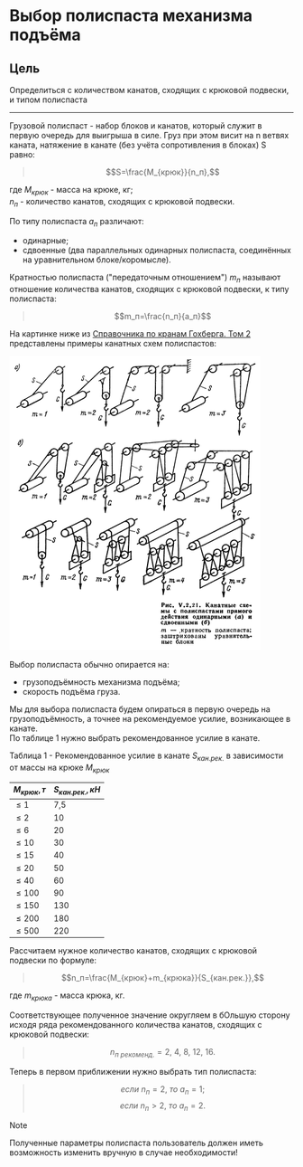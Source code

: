 # Выбор полиспаста механизма подъёма

## Цель
Определиться с количеством канатов, сходящих с крюковой подвески, и типом полиспаста
___

Грузовой полиспаст - набор блоков и канатов, который служит в первую очередь для выигрыша в силе.
Груз при этом висит на n ветвях каната, натяжение в канате (без учёта сопротивления в блоках) S равно:
> $$S=\frac{M_{крюк}}{n_п},$$

где $M_{крюк}$ - масса на крюке, кг;  
$n_п$ - количество канатов, сходящих с крюковой подвески.

По типу полиспаста $a_п$ различают:

* одинарные;
* сдвоенные (два параллельных одинарных полиспаста, соединённых на уравнительном блоке/коромысле).

Кратностью полиспаста ("передаточным отношением") $m_п$ называют отношение количества канатов, сходящих с крюковой подвески, к типу полиспаста:
>$$m_п=\frac{n_п}{a_п}$$

На картинке ниже из [Cправочника по кранам Гохберга. Том 2](/references/Gokhberg.%20A%20guide%20to%20cranes.Volume%202..djvu) представлены примеры канатных схем полиспастов:

![Изображение](/docs/examples_hoisting_tackles.png)

Выбор полиспаста обычно опирается на:

* грузоподъёмность механизма подъёма;
* скорость подъёма груза.

Мы для выбора полиспаста будем опираться в первую очередь на грузоподъёмность, а точнее на рекомендуемое усилие, возникающее в канате.  
По таблице 1 нужно выбрать рекомендованное усилие в канате.

Таблица 1 - Рекомендованное усилие в канате $S_{кан.рек.}$ в зависимости от массы на крюке $M_{крюк}$

| $M_{крюк}, т$  | $S_{кан.рек.}, кН$ |
|---------------|-----------|
| $\leq1$ | 7,5 |
| $\leq2$ | 10 |
| $\leq6$ | 20 |
| $\leq10$ | 30 |
| $\leq15$ | 40 |
| $\leq20$ | 50 |
| $\leq40$ | 60 |
| $\leq100$ | 90 |
| $\leq150$ | 130 |
| $\leq200$ | 180 |
| $\leq500$ | 220 |

Рассчитаем нужное количество канатов, сходящих с крюковой подвески по формуле:
> $$n_п=\frac{M_{крюк}+m_{крюка}}{S_{кан.рек.}},$$

где $m_{крюка}$ - масса крюка, кг.

Соответствующее полученное значение округляем в бОльшую сторону исходя ряда рекомендованного количества канатов, сходящих с крюковой подвески:
> $$n_{п\ рекоменд.}=2,\ 4,\ 8,\ 12,\ 16.$$

Теперь в первом приближении нужно выбрать тип полиспаста:
> $$если\ n_п = 2,\ то\ a_п = 1;$$
> $$если\ n_п > 2,\ то\ a_п = 2.$$

> [!NOTE]
> Полученные параметры полиспаста пользователь должен иметь возможность изменить вручную в случае необходимости!
